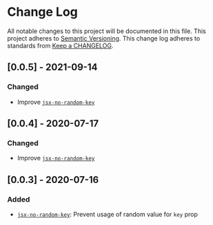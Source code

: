 # Change Log
All notable changes to this project will be documented in this file.
This project adheres to [Semantic Versioning](http://semver.org/).
This change log adheres to standards from [Keep a CHANGELOG](http://keepachangelog.com).

## [0.0.5] - 2021-09-14

### Changed
* Improve [`jsx-no-random-key`][]

## [0.0.4] - 2020-07-17

### Changed
* Improve [`jsx-no-random-key`][]

## [0.0.3] - 2020-07-16

### Added
* [`jsx-no-random-key`][]: Prevent usage of random value for `key` prop


[`jsx-no-random-key`]: docs/rules/jsx-no-random-key.md

